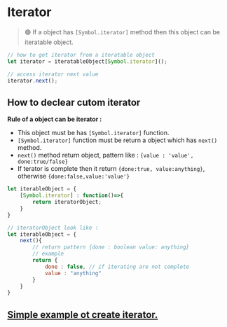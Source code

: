 Iterator
========

> 🟢 If a object has `[Symbol.iterator]` method then this object can be iteratable object.


```js
// how to get iterator from a iteratable object
let iterator = iteratableObject[Symbol.iterator]();

// access iterator next value
iterator.next();
```


## How to declear cutom iterator

**Rule of a object can be iterator :**
- This object must be has `[Symbol.iterator]` function.
- `[Symbol.iterator]` function must be return a object which has `next()` method.
- `next()` method return object, pattern like : `{value : 'value', done:true/false}`
- If terator is complete then it return `{done:true, value:anything}`, otherwise `{done:false,value:'value'}`

```js
let iterableObject = {
    [Symbol.iterator] : function()=>{
        return iteratorObject;
    }
}

// iteratorObject look like : 
let iterableObject = {
    next(){
        // return pattern {done : boolean value: anything}
        // example
        return {
            done : false, // if iterating are not complete
            value : "anything"
        }
    }
}
```

## [Simple example ot create iterator.](./iterator.js)